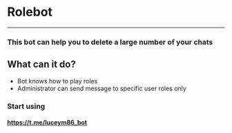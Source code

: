 # Rolebot
***
### This bot can help you to delete a large number of your chats

## What can it do?
- Bot knows how to play roles
- Administrator can send message to specific user roles only

### Start using 
#### https://t.me/luceym86_bot
